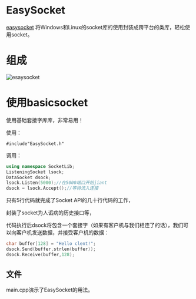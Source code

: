 # EasySocket

[easysocket](https://github.com/ysbbswork/EasySocket)
将Windows和Linux的socket库的使用封装成跨平台的类库，轻松使用socket。

# 组成

![esaysocket](http://ww1.sinaimg.cn/large/005HFdfGgy1frvzbsdhuuj30hv0jrdgg.jpg)

# 使用basicsocket

使用基础套接字库库，非常易用！

使用：

```
#include"EasySocket.h"
```

调用：

```c++
using namespace SocketLib;
ListeningSocket lsock;
DataSocket dsock;
lsock.Listen(5000);//在5000端口开始jiant
dsock = lsock.Accept();//等待流入连接
```

只有5行代码就完成了Socket API的几十行代码的工作，

封装了socket为人诟病的历史接口等，

代码执行后dsock将包含一个套接字（如果有客户机与我们相连了的话），我们可以向客户机发送数据，并接受客户机的数据：

```c++
char buffer[128] = "Hello clent!";
dsock.Send(buffer,strlen(buffer));
dsock.Receive(buffer,128);
```
## 文件

main.cpp演示了EasySocket的用法。